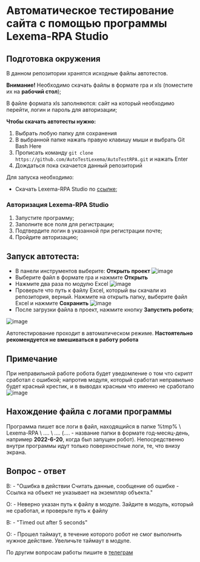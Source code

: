 # Автоматическое тестирование сайта с помощью программы Lexema-RPA Studio
## Подготовка окружения
В данном репозитории хранятся исходные файлы автотестов.

**Внимание!** Необходимо скачать файлы в формате rpa и xls (поместите их на **рабочий стол**);

В файле формата xls заполняются: сайт на который необходимо перейти, логин и пароль для авторизации;

**Чтобы скачать автотесты нужно:**
1. Выбрать любую папку для сохранения
2. В выбранной папке нажать правую клавишу мыши и выбрать Git Bash Here
3. Прописать команду `git clone https://github.com/AutoTestLexema/AutoTestRPA.git` и нажать Enter
4. Дождаться пока скачается данный репозиторий

Для запуска необходимо:
* Скачать Lexema-RPA Studio по [ссылке](https://www.lexema.ru/solutions/lexema-rpa-programmnye-roboty/lexema-rpa-studio/);
### Авторизация Lexema-RPA Studio
1. Запустите программу;
2. Заполните все поля для регистрации;
3. Подтвердите логин в указанной при регистрации почте;
4. Пройдите авторизацию;
## Запуск автотеста:
* В панели инструментов выберите: **Открыть проект**
![image](https://user-images.githubusercontent.com/107256556/174528063-a7aee815-bf47-47e7-b97c-ab2c45cc0207.png)
* Выберите файл в формате rpa и нажмите **Открыть**
* Нажмите два раза по модулю Excel 
![image](https://user-images.githubusercontent.com/107256556/174528369-bb56120e-ba5f-431d-810a-65439a3ea6b7.png)
* Проверьте что путь к файлу Excel, который вы скачали из репозитория, верный. Нажмите на открыть папку, выберите файл Excel и нажмите **Сохранить**
![image](https://user-images.githubusercontent.com/107256556/174529114-47d90a43-d063-4920-b0a2-37dcd1857b6f.png)
* После загрузки файла в проект, нажмите кнопку **Запустить робота**;

![image](https://user-images.githubusercontent.com/107256556/174530607-614a141e-a94d-4397-a846-093c7788f59f.png)

Автотестирование проходит в автоматическом режиме. **Настоятельно рекомендуется не вмешиваться в работу робота**


## Примечание
При неправильной работе робота будет уведомление о том что скрипт сработал с ошибкой; напротив модуля, который сработал неправильно будет красный крестик, и в выводах красным что именно не сработало
![image](https://user-images.githubusercontent.com/107256556/174529582-4346bd73-1e67-4d34-bfae-5dadc9bba252.png)

## Нахождение файла с логами программы
Программа пишет все логи в файл, находящийся в папке %tmp% \ Lexema-RPA \ .... \ .... (.... - название папки в формате год-месяц-день, например **2022-6-20**, когда был запущен робот). Непосредственно внутри программы идут только поверхностные логи, те, что внизу экрана. 

## Вопрос - ответ
В: - "Ошибка в действии Считать данные, сообщение об ошибке - Ссылка на объект не указывает на экземпляр объекта."

О: - Неверно указан путь к файлу в модуле. Зайдите в модуль, который не сработал, и проверьте путь к файлу

В: - "Timed out after 5 seconds"

О: - Прошел таймаут, в течение которого робот не смог выполнить нужное действие. Увеличьте таймаут в модуле.

По другим вопросам работы пишите в [телеграм](https://t.me/TimurMirzakaev)
